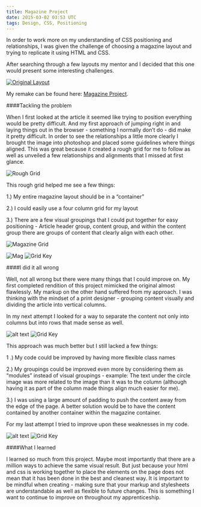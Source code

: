 ```yaml
---
title: Magazine Project
date: 2015-03-02 03:53 UTC
tags: Design, CSS, Positioning
---
```


In order to work more on my understanding of CSS positioning and relationships, I was given the challenge of choosing a magazine layout and trying to replicate it using HTML and CSS.

After searching through a few layouts my mentor and I decided that this one would present some interesting challenges.




[![Original Layout][2]][1]

  [1]: http://issuu.com/imdiogodantas/docs/creativemind-magazine/10
  [2]: /images/blog/magazine/Original_layout.png

My remake can be found here: [Magazine Project](http://ericagarcia.me/projects/magazine/).


####Tackling the problem

When I first looked at the article it seemed like trying to position everything would be pretty difficult. And my first approach of jumping right in and laying things out in the browser - something I normally don’t do - did make it pretty difficult. In order to see the relationships a little more clearly I brought the image into photoshop and placed some guidelines where things aligned. This was great because it created a rough grid for me to follow as well as unveiled a few relationships and alignments that I missed at first glance.

![Rough Grid](/images/blog/magazine/Rough_grid.png)



This rough grid helped me see a few things:

1.) My entire magazine layout should be in a “container”

2.) I could easily use a four column grid for my layout

3.) There are a few visual groupings that I could put together for easy positioning - Article header group, content group, and within the content group there are groups of content that clearly align with each other.

![Magazine Grid](/images/blog/magazine/Magazine_grid.png)

![Mag ](/images/blog/magazine/Magazine_layout1.png)
![Grid Key](/images/blog/magazine/Grid_key.png)

####I did it all wrong

Well, not all wrong but there were many things that I could improve on. My first completed rendition of this project mimicked the original almost flawlessly. My markup on the other hand suffered from my approach. I was thinking with the mindset of a print designer - grouping content visually and dividing the article into vertical columns.

In my next attempt I looked for a way to separate the content not only into columns but into rows that made sense as well.


![alt text](/images/blog/magazine/Magazine_layout2.png)
![Grid Key](/images/blog/magazine/Grid_key.png)




This approach was much better but I still lacked a few things:

1 .) My code could be improved by having more flexible class names

2.) My groupings could be improved even more by considering them as “modules” instead of visual groupings - example: The text under the circle image was more related to the image than it was to the column (although having it as part of the column made things align much easier for me).

3.) I was using a large amount of padding to push the content away from the edge of the page. A better solution would be to have the content contained by another container within the magazine container.

For my last attempt I tried to improve upon these weaknesses in my code.

![alt text](/images/blog/magazine/Magazine_layout3.png)
![Grid Key](/images/blog/magazine/Grid_key.png)


####What I learned

I learned so much from this project. Maybe most importantly that there are a million ways to achieve the same visual result. But just because your html and css is working together to place the elements on the page does not mean that it has been done in the best and cleanest way. It is important to be mindful when creating  - making sure that your markup and stylesheets are understandable as well as flexible to future changes. This is something I want to continue to improve on throughout my apprenticeship.



